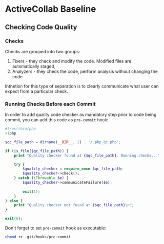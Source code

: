 # ActiveCollab Baseline

## Checking Code Quality

### Checks

Checks are grouped into two groups:

1. Fixers - they check and modify the code. Modified files are automatically staged,
2. Analyzers - they check the code, perform analysis without changing the code.

Intnetion for this type of separation is to clearly communicate what user can expect from a particular check.

### Running Checks Before each Commit

In order to add quality code checker as mandatory step prior to code being commit, you can add this code as `pre-commit` hook:

```php
#!/usr/bin/php
<?php

$qc_file_path = dirname(__DIR__, 2) . '/.php_qc.php';

if (is_file($qc_file_path)) {
    print "Quality checker found at {$qc_file_path}. Running checks...\n\n";

    try {
        $quality_checker = require_once $qc_file_path;
        $quality_checker->check();
    } catch (\Throwable $e) {
        $quality_checker->communicateFailure($e);
        
        exit(1);
    }
} else {
    print "Quality checker not found at {$qc_file_path}\n";
}

exit(0);
```

Don't forget to set `pre-commit` hook as executable:

```bash
chmod +x .git/hooks/pre-commit
```
